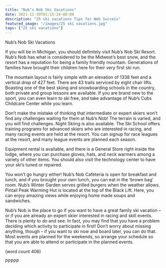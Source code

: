 ```yaml
---
title: "Nub’s Nob Ski Vacations"
date: 2021-11-30T01:15:24-08:00
description: "25 ski vacations Tips for Web Success"
featured_image: "/images/25 ski vacations.jpg"
tags: ["25 ski vacations"]
---
```


Nub’s Nob Ski Vacations

If you will be in Michigan, you should definitely visit 
Nub’s Nob Ski Resort. Nub’s Nob has what is 
considered to be the Midwest’s best snow, and the 
resort has a reputation for being a family friendly 
mountain. Generations of families have brought their 
children here for their very first ski run. 

The mountain layout is fairly simple with an elevation 
of 1338 feet and a vertical drop of 427 feet. There are 
43 trails serviced by eight chair lifts. Boasting one of 
the best skiing and snowboarding schools in the 
country, both private and group lessons are available. 
If you are brand new to the sport, you can even learn 
to ski free, and take advantage of Nub’s Cubs 
Childcare Center while you learn. 

Don’t make the mistake of thinking that intermediate 
or expert skiers won’t find any challenges waiting for 
them at Nub’s Nob! The terrain is varied, and you will 
find challenges. Night Skiing is also available. The 
Ski School offers training programs for advanced 
skiers who are interested in racing, and many racing 
events are held at the resort. You can signup for race 
leagues at the resort, and many league events are 
planned each season. 

Equipment rental is available, and there is a General 
Store right inside the lodge, where you can purchase 
gloves, hats, and neck warmers among a variety of 
other items. You should also visit the technology 
center to have your ski’s tuned or repaired.

You won’t go hungry either! Nub’s Nob Cafeteria is 
open for breakfast and lunch, and if you brought your 
own lunch, you can eat in the ‘brown bag’ room. 
Nub’s Winter Garden serves grilled burgers when the 
weather allows. Pintail Peak Warming Hut is located 
at the top of the Black Lift. Here, you can enjoy 
amazing views while enjoying home made soups and 
sandwiches. 

Nub’s Nob is the place to go if you want to have a 
great family ski vacation – or if you are already an 
expert skier interested in racing and skill events. 
There is plenty to do and see. In fact, you may find 
that you have a problem deciding which activity to 
participate in first! Don’t worry about missing 
anything, though – if you want to ski now and board 
later, you can do that. Most events are planned for 
the weekends, so arrange your schedule so that you 
are able to attend or participate in the planned events.

(word count 406)

PPPPP

